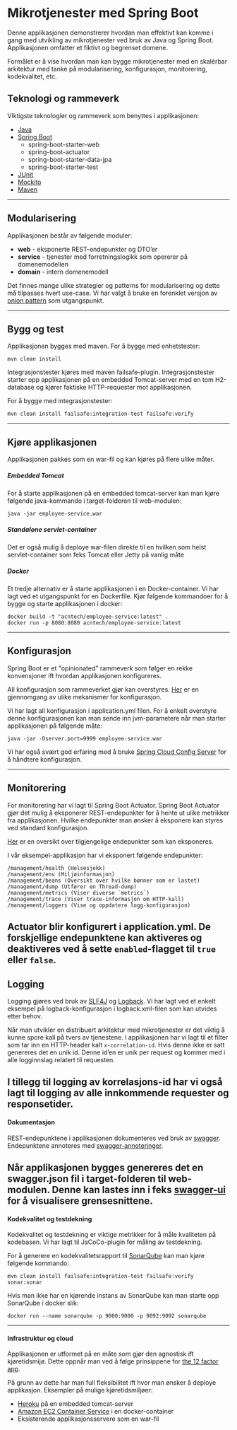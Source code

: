 # Mikrotjenester med Spring Boot
Denne applikasjonen demonstrerer hvordan man effektivt kan komme i gang med utvikling av mikrotjenester ved bruk av Java og Spring Boot. 
Applikasjonen omfatter et fiktivt og begrenset domene. 

Formålet er å vise hvordan man kan bygge mikrotjenester med en 
skalèrbar arkitektur med tanke på modularisering, konfigurasjon, monitorering, kodekvalitet, etc.

## Teknologi og rammeverk
Viktigste teknologier og rammeverk som benyttes i applikasjonen:
- [Java](https://www.java.com/en/)
- [Spring Boot](https://projects.spring.io/spring-boot/)
    - spring-boot-starter-web
    - spring-boot-actuator
    - spring-boot-starter-data-jpa
    - spring-boot-starter-test
- [JUnit](junit.org)
- [Mockito](http://site.mockito.org/)
- [Maven](https://maven.apache.org/)
---

## Modularisering
Applikasjonen består av følgende moduler:
- **web** - eksponerte REST-endepunkter og DTO’er
- **service** - tjenester med forretningslogikk som opererer på domenemodellen
- **domain** - intern domenemodell

Det finnes mange ulike strategier og patterns for modularisering og dette må tilpasses hvert use-case. 
Vi har valgt å bruke en forenklet versjon av [onion pattern](https://www.infoq.com/news/2014/10/ddd-onion-architecture) som utgangspunkt.


---

## Bygg og test
Applikasjonen bygges med maven. For å bygge med enhetstester: 
```
mvn clean install
```

Integrasjonstester kjøres med maven failsafe-plugin. 
Integrasjonstester starter opp applikasjonen på en embedded Tomcat-server med en tom H2-database 
og kjører faktiske HTTP-requester mot applikasjonen. 

For å bygge med integrasjonstester: 
```
mvn clean install failsafe:integration-test failsafe:verify
```
---

## Kjøre applikasjonen
Applikasjonen pakkes som en war-fil og kan kjøres på flere ulike måter.

##### Embedded Tomcat 
For å starte applikasjonen på en embedded tomcat-server kan man kjøre 
følgende java-kommando i target-folderen til web-modulen: 
```
java -jar employee-service.war
``` 

##### Standalone servlet-container
Det er også mulig å deploye war-filen direkte til en hvilken som helst servlet-container 
som feks Tomcat eller Jetty på vanlig måte

##### Docker
Et tredje alternativ er å starte applikasjonen i en Docker-container. 
Vi har lagt ved et utgangspunkt for en Dockerfile. 
Kjør følgende kommandoer for å bygge og starte applikasjonen i docker:
```
docker build -t "acntech/employee-service:latest" .
docker run -p 8080:8080 acntech/employee-service:latest
```
---

## Konfigurasjon
Spring Boot er et "opinionated" rammeverk som følger en rekke konvensjoner ift hvordan applikasjonen konfigureres. 

All konfigurasjon som rammeverket gjør kan overstyres. [Her](https://docs.spring.io/spring-boot/docs/current/reference/html/boot-features-external-config.html) 
er en gjennomgang av ulike mekanismer for konfigurasjon.

Vi har lagt all konfigurasjon i application.yml filen. 
For å enkelt overstyre denne konfigurasjonen kan man 
sende inn jvm-parametere når man starter applikasjonen på følgende måte:
```
java -jar -Dserver.port=9999 employee-service.war
``` 
Vi har også svært god erfaring med å bruke [Spring Cloud Config Server](https://spring.io/guides/gs/centralized-configuration/) 
for å håndtere konfigurasjon.

---

## Monitorering

For monitorering har vi lagt til Spring Boot Actuator. 
Spring Boot Actuator gjør det mulig å eksponerer REST-endepunkter for å hente ut ulike metrikker fra applikasjonen. 
Hvilke endepunkter man ønsker å eksponere kan styres ved standard konfigurasjon. 

[Her](https://spring.io/guides/gs/actuator-service/) er en oversikt over tilgjengelige endepunkter 
som kan eksponeres.

I vår eksempel-applikasjon har vi eksponert følgende endepunkter:
```
/management/health (Helsesjekk)
/management/env (Miljøinformasjon)
/management/beans (Oversikt over hvilke bønner som er lastet)
/management/dump (Utfører en Thread-dump)
/management/metrics (Viser diverse `metrics`)
/management/trace (Viser trace-informasjon om HTTP-kall)
/management/loggers (Vise og oppdatere logg-konfigurasjon)
```
Actuator blir konfigurert i application.yml. De forskjellige endepunktene kan aktiveres og deaktiveres ved å sette `enabled`-flagget til `true` eller `false`.
---

## Logging
Logging gjøres ved bruk av [SLF4J](https://www.slf4j.org/) og [Logback](https://logback.qos.ch/). 
Vi har lagt ved et enkelt eksempel på logback-konfigurasjon i logback.xml-filen som kan utvides etter behov.

Når man utvikler en distribuert arkitektur med mikrotjenester er det viktig å kunne spore kall på tvers av tjenestene. 
I applikasjonen har vi lagt til et filter som tar inn en HTTP-header kalt `x-correlation-id`. 
Hvis denne ikke er satt genereres det en unik id. 
Denne id’en er unik per request og kommer med i alle logginnslag relatert til requesten.

I tillegg til logging av korrelasjons-id har vi også lagt til logging av alle innkommende requester 
og responsetider.
---

#### Dokumentasjon
REST-endepunktene i applikasjonen dokumenteres ved bruk av [swagger](https://swagger.io/introducing-the-open-api-initiative/).
Endepunktene annoteres med [swagger-annoteringer](http://docs.swagger.io/swagger-core/v1.5.0/apidocs/io/swagger/annotations/package-summary.html).

Når applikasjonen bygges genereres det en swagger.json fil i target-folderen til web-modulen.
Denne kan lastes inn i feks [swagger-ui](https://swagger.io/swagger-ui/) for å visualisere grensesnittene.  
---

#### Kodekvalitet og testdekning
Kodekvalitet og testdekning er viktige metrikker for å måle kvaliteten på kodebasen. 
Vi har lagt til JaCoCo-plugin for måling av testdekning.
 
For å generere en kodekvalitetsrapport til [SonarQube](https://www.sonarqube.org/) 
kan man kjøre følgende kommando:
```
mvn clean install failsafe:integration-test failsafe:verify sonar:sonar
```

Hvis man ikke har en kjørende instans av SonarQube kan man starte opp SonarQube i docker slik:
```
docker run --name sonarqube -p 9000:9000 -p 9092:9092 sonarqube
```
---

#### Infrastruktur og cloud
Applikasjonen er utformet på en måte som gjør den agnostisk ift kjøretidsmijø.
Dette oppnår man ved å følge prinsippene for [the 12 factor app](https://12factor.net/).

På grunn av dette har man full fleksibilitet ift hvor man ønsker å deploye applikasjon. 
Eksempler på mulige kjøretidsmiljøer:
- [Heroku](https://www.heroku.com/) på en embedded tomcat-server
- [Amazon EC2 Container Service](https://aws.amazon.com/ecs/) i en docker-container
- Eksisterende applikasjonsservere som en war-fil
